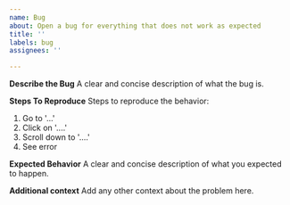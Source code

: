 ```yaml
---
name: Bug
about: Open a bug for everything that does not work as expected
title: ''
labels: bug
assignees: ''

---
```


**Describe the Bug**
A clear and concise description of what the bug is.

**Steps To Reproduce**
Steps to reproduce the behavior:

1. Go to '...'
2. Click on '....'
3. Scroll down to '....'
4. See error

**Expected Behavior**
A clear and concise description of what you expected to happen.

**Additional context**
Add any other context about the problem here.
